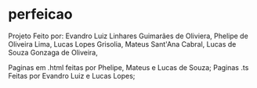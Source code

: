 # perfeicao

Projeto Feito por:
Evandro Luiz Linhares Guimarães de Oliviera,
Phelipe de Oliveira Lima,
Lucas Lopes Grisolia,
Mateus Sant'Ana Cabral,
Lucas de Souza Gonzaga de Oliveira,



Paginas em .html feitas por Phelipe, Mateus e Lucas de Souza;
Paginas .ts Feitas por Evandro Luiz e Lucas Lopes;
